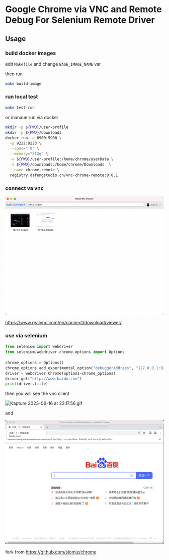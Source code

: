 # Google Chrome via VNC and Remote Debug For Selenium Remote Driver

## Usage

### build docker images

edit `Makefile` and change `BASE_IMAGE_NAME` var 

then run

```bash
make build-image
```

### run local test

```bash
make test-run
```

or manaue run via docker

```bash
mkdir -p ${PWD}/user-profile
mkdir -p ${PWD}/downloads
docker run -p 6900:5900 \
  -p 9222:9223 \
  --cpus=".8" \
  --memory="512g" \
  -v ${PWD}/user-profile:/home/chrome/userData \
  -v ${PWD}/downloads:/home/chrome/Downloads  \
  --name chrome-remote \
  registry.dafengstudio.cn/vnc-chrome-remote:0.0.1
```

### connect va vnc

![img_1.png](img_1.png)

https://www.realvnc.com/en/connect/download/viewer/

### use via selenium



```python
from selenium import webdriver  
from selenium.webdriver.chrome.options import Options  
  
chrome_options = Options()  
chrome_options.add_experimental_option("debuggerAddress", "127.0.0.1:9223")  
driver = webdriver.Chrome(options=chrome_options)  
driver.get("http://www.baidu.com")
print(driver.title)
```

then you will see the vnc client 

![Kapture 2023-06-16 at 23.17.56.gif](Kapture%202023-06-16%20at%2023.17.56.gif)

and 

![img.png](img.png)




fork from https://github.com/siomiz/chrome